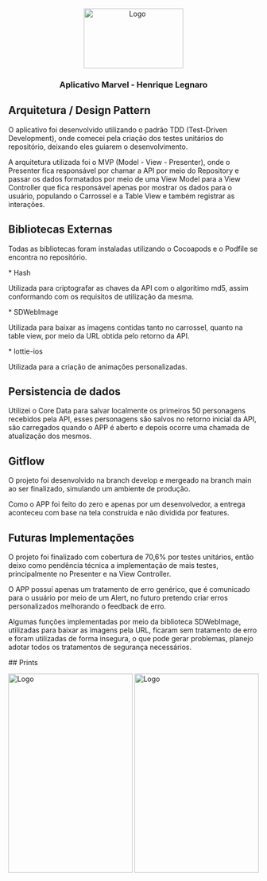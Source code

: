 <!-- Header-->
<br />
<p align="center">
  <a>
    <img src="https://i.imgur.com/vkpMB6l.png" alt="Logo" width="200" height="120">
  </a>

  <h3 align="center">Aplicativo Marvel - Henrique Legnaro </h3>
</p>

## Arquitetura / Design Pattern
<p>
    O aplicativo foi desenvolvido utilizando o padrão TDD (Test-Driven Development), onde comecei pela criação dos testes unitários do repositório, deixando eles guiarem o desenvolvimento.
</p>

<p>
  A arquitetura utilizada foi o MVP (Model - View - Presenter), onde o Presenter fica responsável por chamar a API por meio do Repository e passar os dados formatados por meio de uma View Model para a View Controller que fica responsável apenas por mostrar os dados para o usuário, populando o Carrossel e a Table View e também registrar as interações.
</p>


## Bibliotecas Externas
<p>
Todas as bibliotecas foram instaladas utilizando o Cocoapods e o Podfile se encontra no repositório.
</p>
<p>
* Hash
</p>  
<p>
Utilizada para criptografar as chaves da API com o algoritimo md5, assim conformando com os requisitos de utilização da mesma.
</p> 
<p>
* SDWebImage
</p> 
<p>
Utilizada para baixar as imagens contidas tanto no carrossel, quanto na table view, por meio da URL obtida pelo retorno da API.
</p> 
<p>
* lottie-ios
</p>
<p>
Utilizada para a criação de animações personalizadas.
</p>

## Persistencia de dados 
<p>
Utilizei o Core Data para salvar localmente os primeiros 50 personagens recebidos pela API, esses personagens são salvos no retorno inicial da API, são carregados quando o APP é aberto e depois ocorre uma chamada de atualização dos mesmos.
</p>

## Gitflow
<p>
    O projeto foi desenvolvido na branch develop e mergeado na branch main ao ser finalizado, simulando um ambiente de produção.
    </p>
    <p>
        Como o APP foi feito do zero e apenas por um desenvolvedor, a entrega aconteceu com base na tela construida e não dividida por features.
        </p>


## Futuras Implementações
<p>
    O projeto foi finalizado com cobertura de 70,6% por testes unitários, então deixo como pendência técnica a implementação de mais testes, principalmente no Presenter e na View Controller.
    </p>
<p>
    O APP possuí apenas um tratamento de erro genérico, que é comunicado para o usuário por meio de um Alert, no futuro pretendo criar erros personalizados melhorando o feedback de erro.
    </p>
<p>
    Algumas funções implementadas por meio da biblioteca SDWebImage, utilizadas para baixar as imagens pela URL, ficaram sem tratamento de erro e foram utilizadas de forma insegura, o que pode gerar problemas, planejo adotar todos os tratamentos de segurança necessários. 
    </p>
## Prints
<p>
</p>
    <a>
    <img src="https://i.imgur.com/VVOuw3c.png" alt="Logo" width="250" height="400">
  </a>
    <a>
    <img src="https://i.imgur.com/r2QDo29.png" alt="Logo" width="250" height="400">
  </a>
  
